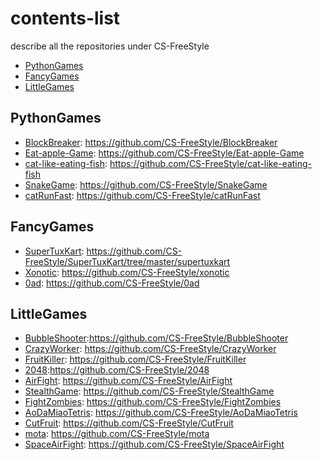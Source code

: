 # contents-list
describe all the repositories under CS-FreeStyle
- [PythonGames](#PythonGames)
- [FancyGames](#FancyGames)
- [LittleGames](#LittleGames)

## PythonGames
* [BlockBreaker](): https://github.com/CS-FreeStyle/BlockBreaker
* [Eat-apple-Game](): https://github.com/CS-FreeStyle/Eat-apple-Game
* [cat-like-eating-fish](): https://github.com/CS-FreeStyle/cat-like-eating-fish
* [SnakeGame](): https://github.com/CS-FreeStyle/SnakeGame
* [catRunFast](): https://github.com/CS-FreeStyle/catRunFast

## FancyGames
* [SuperTuxKart](程序员专属/键盘.md): https://github.com/CS-FreeStyle/SuperTuxKart/tree/master/supertuxkart
* [Xonotic](程序员专属/键盘.md): https://github.com/CS-FreeStyle/xonotic
* [0ad](): https://github.com/CS-FreeStyle/0ad

## LittleGames
* [BubbleShooter]():https://github.com/CS-FreeStyle/BubbleShooter
* [CrazyWorker](): https://github.com/CS-FreeStyle/CrazyWorker
* [FruitKiller](): https://github.com/CS-FreeStyle/FruitKiller
* [2048]():https://github.com/CS-FreeStyle/2048
* [AirFight](): https://github.com/CS-FreeStyle/AirFight
* [StealthGame](): https://github.com/CS-FreeStyle/StealthGame
* [FightZombies](): https://github.com/CS-FreeStyle/FightZombies
* [AoDaMiaoTetris](): https://github.com/CS-FreeStyle/AoDaMiaoTetris
* [CutFruit](): https://github.com/CS-FreeStyle/CutFruit
* [mota](): https://github.com/CS-FreeStyle/mota
* [SpaceAirFight](): https://github.com/CS-FreeStyle/SpaceAirFight


